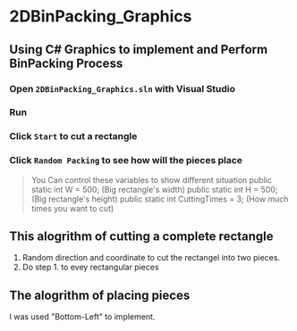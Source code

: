 # 2DBinPacking_Graphics

## Using C# Graphics to implement and Perform BinPacking Process

### Open `2DBinPacking_Graphics.sln` with Visual Studio
### Run 
### Click `Start` to cut a rectangle
### Click `Random Packing` to see how will the pieces place

> You Can control these variables to show different situation
> public static int W = 500;  (Big rectangle's width)
> public static int H = 500;  (Big rectangle's height)
> public static int CuttingTimes = 3;  (How much times you want to cut)

## This alogrithm of cutting a complete rectangle
1. Random direction and coordinate to cut the rectangel into two pieces.
2. Do step 1. to evey rectangular pieces

## The alogrithm of placing pieces
I was used "Bottom-Left" to implement.
